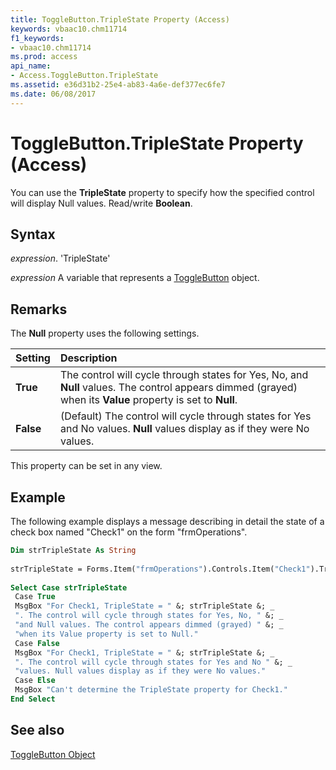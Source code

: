 ```yaml
---
title: ToggleButton.TripleState Property (Access)
keywords: vbaac10.chm11714
f1_keywords:
- vbaac10.chm11714
ms.prod: access
api_name:
- Access.ToggleButton.TripleState
ms.assetid: e36d31b2-25e4-ab83-4a6e-def377ec6fe7
ms.date: 06/08/2017
---
```



# ToggleButton.TripleState Property (Access)

You can use the  **TripleState** property to specify how the specified control will display Null values. Read/write **Boolean**.


## Syntax

 _expression_. 'TripleState'

 _expression_ A variable that represents a [ToggleButton](./Access.ToggleButton.md) object.


## Remarks

The  **Null** property uses the following settings.



|**Setting**|**Description**|
|:-----|:-----|
|**True**|The control will cycle through states for Yes, No, and  **Null** values. The control appears dimmed (grayed) when its **Value** property is set to **Null**.|
|**False**|(Default) The control will cycle through states for Yes and No values.  **Null** values display as if they were No values.|
This property can be set in any view.


## Example

The following example displays a message describing in detail the state of a check box named "Check1" on the form "frmOperations". 


```vb
Dim strTripleState As String 
 
strTripleState = Forms.Item("frmOperations").Controls.Item("Check1").TripleState 
 
Select Case strTripleState 
 Case True 
 MsgBox "For Check1, TripleState = " &; strTripleState &; _ 
 ". The control will cycle through states for Yes, No, " &; _ 
 "and Null values. The control appears dimmed (grayed) " &; _ 
 "when its Value property is set to Null." 
 Case False 
 MsgBox "For Check1, TripleState = " &; strTripleState &; _ 
 ". The control will cycle through states for Yes and No " &; _ 
 "values. Null values display as if they were No values." 
 Case Else 
 MsgBox "Can't determine the TripleState property for Check1." 
End Select 

```


## See also


[ToggleButton Object](Access.ToggleButton.md)

